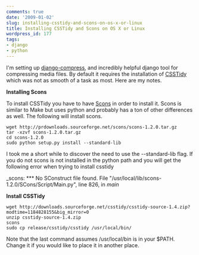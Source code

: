 ```yaml
---
comments: true
date: '2009-01-02'
slug: installing-csstidy-and-scons-on-os-x-or-linux
title: Installing CSSTidy and Scons on OS X or Linux
wordpress_id: 177
tags:
- django
- python
---
```


I'm setting up [django-compress](http://code.google.com/p/django-compress/), and incredibly helpful django tool for compressing media files.  By default it requires the installation of [CSSTidy](http://csstidy.sourceforge.net/) which was not as smooth of a task as most.  Here are my notes.

**Installing Scons**

To install CSSTidy you have to have [Scons](http://www.scons.org/) in order to install it.  Scons is similar to Make but uses python and probably has a ton of other differences as well.  The following will install scons.


    
    
    wget http://prdownloads.sourceforge.net/scons/scons-1.2.0.tar.gz
    tar -xzvf scons-1.2.0.tar.gz
    cd scons-1.2.0
    sudo python setup.py install --standard-lib
    



I took me a short while to discover the need to use the --standard-lib flag.  If you do not scons is not installed in the python path and you will get the following error when trying to install csstidy

_scons: *** No SConstruct file found.
File "/usr/local/lib/scons-1.2.0/SCons/Script/Main.py", line 826, in _main_

**Install CSSTidy**


    
    
    
    wget http://downloads.sourceforge.net/csstidy/csstidy-source-1.4.zip?modtime=1184828155&big_mirror=0
    unzip csstidy-source-1.4.zip
    scons
    sudo cp release/csstidy/csstidy /usr/local/bin/
    
    



Note that the last command assumes /usr/local/bin is in your $PATH.  Change it if you would like to place it in another place.
